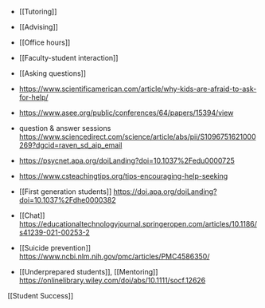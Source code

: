 - [[Tutoring]]
- [[Advising]]
- [[Office hours]]
- [[Faculty-student interaction]]
- [[Asking questions]]

- https://www.scientificamerican.com/article/why-kids-are-afraid-to-ask-for-help/

- https://www.asee.org/public/conferences/64/papers/15394/view
- question &amp; answer sessions https://www.sciencedirect.com/science/article/abs/pii/S1096751621000269?dgcid=raven_sd_aip_email
- https://psycnet.apa.org/doiLanding?doi=10.1037%2Fedu0000725
- https://www.csteachingtips.org/tips-encouraging-help-seeking

- [[First generation students]] https://doi.apa.org/doiLanding?doi=10.1037%2Fdhe0000382

- [[Chat]] https://educationaltechnologyjournal.springeropen.com/articles/10.1186/s41239-021-00253-2

- [[Suicide prevention]] https://www.ncbi.nlm.nih.gov/pmc/articles/PMC4586350/

- [[Underprepared students]], [[Mentoring]] https://onlinelibrary.wiley.com/doi/abs/10.1111/socf.12626

[[Student Success]]
